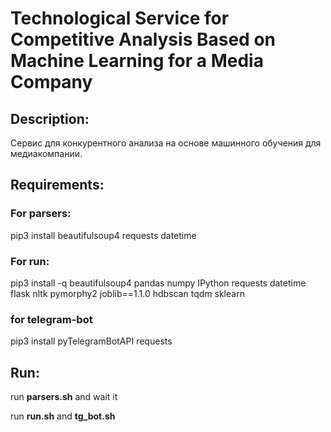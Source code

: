 # Technological Service for Competitive Analysis Based on Machine Learning for a Media Company

## Description:

Cервис для конкурентного анализа на основе машинного обучения для медиакомпании.

## Requirements:

### For parsers:
pip3 install beautifulsoup4 requests datetime

### For run:
pip3 install -q beautifulsoup4 pandas numpy IPython requests datetime flask nltk pymorphy2 joblib==1.1.0 hdbscan tqdm sklearn

### for telegram-bot
pip3 install pyTelegramBotAPI requests

## Run:

run **parsers.sh** and wait it

run **run.sh** and **tg_bot.sh**
